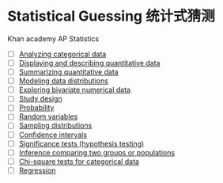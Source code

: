 # Statistical Guessing 统计式猜测
Khan academy AP Statistics
- [ ] [Analyzing categorical data](https://www.khanacademy.org/math/ap-statistics/analyzing-categorical-ap/modal/test/analyzing-categorical-ap-unit-test)
- [ ] [Displaying and describing quantitative data](https://www.khanacademy.org/math/ap-statistics/quantitative-data-ap/modal/test/quantitative-data-ap-unit-test)
- [ ] [Summarizing quantitative data](https://www.khanacademy.org/math/ap-statistics/summarizing-quantitative-data-ap/modal/test/summarizing-quantitative-data-ap-unit-test)
- [ ] [Modeling data distributions](https://www.khanacademy.org/math/ap-statistics/density-curves-normal-distribution-ap/modal/test/density-curves-normal-distribution-ap-unit-test)
- [ ] [Exploring bivariate numerical data](https://www.khanacademy.org/math/ap-statistics/bivariate-data-ap/modal/test/bivariate-data-ap-unit-test)
- [ ] [Study design](https://www.khanacademy.org/math/ap-statistics/gathering-data-ap/modal/test/gathering-data-ap-unit-test)
- [ ] [Probability](https://www.khanacademy.org/math/ap-statistics/probability-ap/modal/test/probability-ap-unit-test)
- [ ] [Random variables](https://www.khanacademy.org/math/ap-statistics/random-variables-ap/modal/test/geometric-random-variable-unit-test)
- [ ] [Sampling distributions](https://www.khanacademy.org/math/ap-statistics/sampling-distribution-ap/modal/test/sampling-distribution-mean-unit-test)
- [ ] [Confidence intervals](https://www.khanacademy.org/math/ap-statistics/estimating-confidence-ap/modal/test/one-sample-t-interval-mean-unit-test)
- [ ] [Significance tests (hypothesis testing)](https://www.khanacademy.org/math/ap-statistics/tests-significance-ap/modal/test/one-sample-t-test-mean-unit-test)
- [ ] [Inference comparing two groups or populations](https://www.khanacademy.org/math/ap-statistics/two-sample-inference/modal/test/two-sample-t-test-means-unit-test)
- [ ] [Chi-square tests for categorical data](https://www.khanacademy.org/math/ap-statistics/chi-square-tests/modal/test/chi-square-tests-two-way-tables-unit-test)
- [ ] [Regression](https://www.khanacademy.org/math/ap-statistics/inference-slope-linear-regression/modal/test/inference-slope-unit-test) 